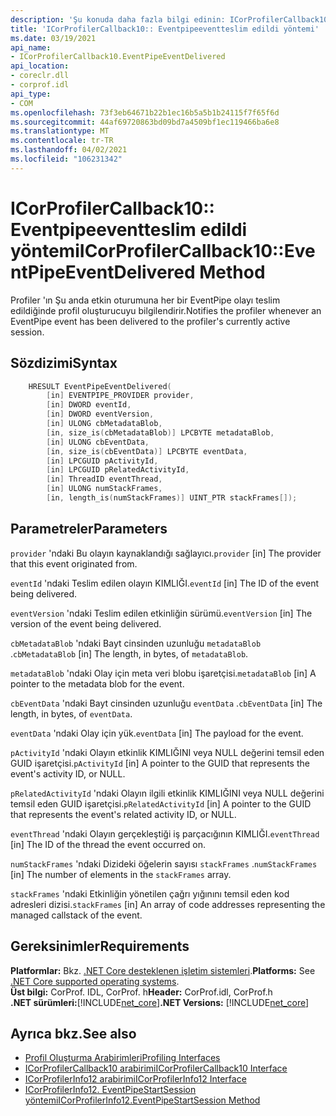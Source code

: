 ```yaml
---
description: 'Şu konuda daha fazla bilgi edinin: ICorProfilerCallback10:: Eventpipeeventteslim edildi yöntemi'
title: 'ICorProfilerCallback10:: Eventpipeeventteslim edildi yöntemi'
ms.date: 03/19/2021
api_name:
- ICorProfilerCallback10.EventPipeEventDelivered
api_location:
- coreclr.dll
- corprof.idl
api_type:
- COM
ms.openlocfilehash: 73f3eb64671b22b1ec16b5a5b1b24115f7f65f6d
ms.sourcegitcommit: 44af69720863bd09bd7a4509bf1ec119466ba6e8
ms.translationtype: MT
ms.contentlocale: tr-TR
ms.lasthandoff: 04/02/2021
ms.locfileid: "106231342"
---
```

# <a name="icorprofilercallback10eventpipeeventdelivered-method"></a><span data-ttu-id="2d707-103">ICorProfilerCallback10:: Eventpipeeventteslim edildi yöntemi</span><span class="sxs-lookup"><span data-stu-id="2d707-103">ICorProfilerCallback10::EventPipeEventDelivered Method</span></span>

<span data-ttu-id="2d707-104">Profiler 'ın Şu anda etkin oturumuna her bir EventPipe olayı teslim edildiğinde profil oluşturucuyu bilgilendirir.</span><span class="sxs-lookup"><span data-stu-id="2d707-104">Notifies the profiler whenever an EventPipe event has been delivered to the profiler's currently active session.</span></span>  
  
## <a name="syntax"></a><span data-ttu-id="2d707-105">Sözdizimi</span><span class="sxs-lookup"><span data-stu-id="2d707-105">Syntax</span></span>  
  
```cpp  
    HRESULT EventPipeEventDelivered(
        [in] EVENTPIPE_PROVIDER provider,
        [in] DWORD eventId,
        [in] DWORD eventVersion,
        [in] ULONG cbMetadataBlob,
        [in, size_is(cbMetadataBlob)] LPCBYTE metadataBlob,
        [in] ULONG cbEventData,
        [in, size_is(cbEventData)] LPCBYTE eventData,
        [in] LPCGUID pActivityId,
        [in] LPCGUID pRelatedActivityId,
        [in] ThreadID eventThread,
        [in] ULONG numStackFrames,
        [in, length_is(numStackFrames)] UINT_PTR stackFrames[]);
```  
  
## <a name="parameters"></a><span data-ttu-id="2d707-106">Parametreler</span><span class="sxs-lookup"><span data-stu-id="2d707-106">Parameters</span></span>

<span data-ttu-id="2d707-107">`provider` 'ndaki Bu olayın kaynaklandığı sağlayıcı.</span><span class="sxs-lookup"><span data-stu-id="2d707-107">`provider` [in] The provider that this event originated from.</span></span>

<span data-ttu-id="2d707-108">`eventId` 'ndaki Teslim edilen olayın KIMLIĞI.</span><span class="sxs-lookup"><span data-stu-id="2d707-108">`eventId` [in] The ID of the event being delivered.</span></span>

<span data-ttu-id="2d707-109">`eventVersion` 'ndaki Teslim edilen etkinliğin sürümü.</span><span class="sxs-lookup"><span data-stu-id="2d707-109">`eventVersion` [in] The version of the event being delivered.</span></span>

<span data-ttu-id="2d707-110">`cbMetadataBlob` 'ndaki Bayt cinsinden uzunluğu `metadataBlob` .</span><span class="sxs-lookup"><span data-stu-id="2d707-110">`cbMetadataBlob` [in] The length, in bytes, of `metadataBlob`.</span></span>

<span data-ttu-id="2d707-111">`metadataBlob` 'ndaki Olay için meta veri blobu işaretçisi.</span><span class="sxs-lookup"><span data-stu-id="2d707-111">`metadataBlob` [in] A pointer to the metadata blob for the event.</span></span>

<span data-ttu-id="2d707-112">`cbEventData` 'ndaki Bayt cinsinden uzunluğu `eventData` .</span><span class="sxs-lookup"><span data-stu-id="2d707-112">`cbEventData` [in] The length, in bytes, of `eventData`.</span></span>

<span data-ttu-id="2d707-113">`eventData` 'ndaki Olay için yük.</span><span class="sxs-lookup"><span data-stu-id="2d707-113">`eventData` [in] The payload for the event.</span></span>

<span data-ttu-id="2d707-114">`pActivityId` 'ndaki Olayın etkinlik KIMLIĞINI veya NULL değerini temsil eden GUID işaretçisi.</span><span class="sxs-lookup"><span data-stu-id="2d707-114">`pActivityId` [in] A pointer to the GUID that represents the event's activity ID, or NULL.</span></span>

<span data-ttu-id="2d707-115">`pRelatedActivityId` 'ndaki Olayın ilgili etkinlik KIMLIĞINI veya NULL değerini temsil eden GUID işaretçisi.</span><span class="sxs-lookup"><span data-stu-id="2d707-115">`pRelatedActivityId` [in] A pointer to the GUID that represents the event's related activity ID, or NULL.</span></span>

<span data-ttu-id="2d707-116">`eventThread` 'ndaki Olayın gerçekleştiği iş parçacığının KIMLIĞI.</span><span class="sxs-lookup"><span data-stu-id="2d707-116">`eventThread` [in] The ID of the thread the event occurred on.</span></span>

<span data-ttu-id="2d707-117">`numStackFrames` 'ndaki Dizideki öğelerin sayısı `stackFrames` .</span><span class="sxs-lookup"><span data-stu-id="2d707-117">`numStackFrames` [in] The number of elements in the `stackFrames` array.</span></span>

<span data-ttu-id="2d707-118">`stackFrames` 'ndaki Etkinliğin yönetilen çağrı yığınını temsil eden kod adresleri dizisi.</span><span class="sxs-lookup"><span data-stu-id="2d707-118">`stackFrames` [in] An array of code addresses representing the managed callstack of the event.</span></span>

## <a name="requirements"></a><span data-ttu-id="2d707-119">Gereksinimler</span><span class="sxs-lookup"><span data-stu-id="2d707-119">Requirements</span></span>  

<span data-ttu-id="2d707-120">**Platformlar:** Bkz. [.NET Core desteklenen işletim sistemleri](../../../core/install/windows.md?pivots=os-windows).</span><span class="sxs-lookup"><span data-stu-id="2d707-120">**Platforms:** See [.NET Core supported operating systems](../../../core/install/windows.md?pivots=os-windows).</span></span>  
<span data-ttu-id="2d707-121">**Üst bilgi:** CorProf. IDL, CorProf. h</span><span class="sxs-lookup"><span data-stu-id="2d707-121">**Header:** CorProf.idl, CorProf.h</span></span>  
<span data-ttu-id="2d707-122">**.NET sürümleri:**[!INCLUDE[net_core](../../../../includes/net-core-50-md.md)]</span><span class="sxs-lookup"><span data-stu-id="2d707-122">**.NET Versions:** [!INCLUDE[net_core](../../../../includes/net-core-50-md.md)]</span></span>  
  
## <a name="see-also"></a><span data-ttu-id="2d707-123">Ayrıca bkz.</span><span class="sxs-lookup"><span data-stu-id="2d707-123">See also</span></span>

- [<span data-ttu-id="2d707-124">Profil Oluşturma Arabirimleri</span><span class="sxs-lookup"><span data-stu-id="2d707-124">Profiling Interfaces</span></span>](profiling-interfaces.md)
- [<span data-ttu-id="2d707-125">ICorProfilerCallback10 arabirimi</span><span class="sxs-lookup"><span data-stu-id="2d707-125">ICorProfilerCallback10 Interface</span></span>](icorprofilercallback10-interface.md)
- [<span data-ttu-id="2d707-126">ICorProfilerInfo12 arabirimi</span><span class="sxs-lookup"><span data-stu-id="2d707-126">ICorProfilerInfo12 Interface</span></span>](icorprofilerinfo12-interface.md)
- [<span data-ttu-id="2d707-127">ICorProfilerInfo12. EventPipeStartSession yöntemi</span><span class="sxs-lookup"><span data-stu-id="2d707-127">ICorProfilerInfo12.EventPipeStartSession Method</span></span>](icorprofilerinfo12-eventpipestartsession-method.md)
